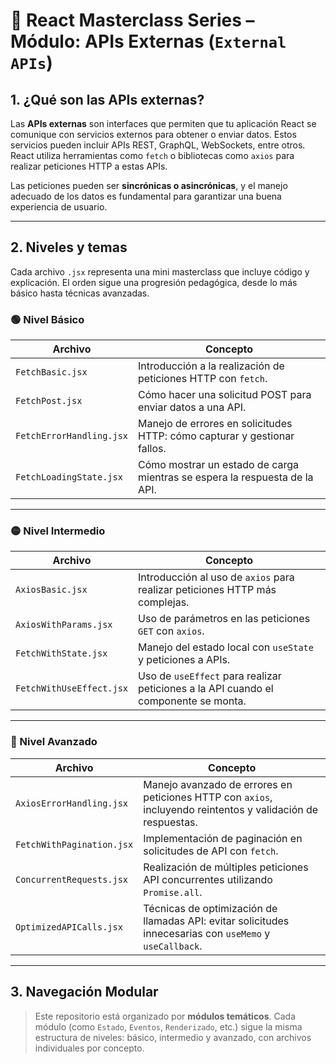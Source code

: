 # 🧠 React Masterclass Series – Módulo: APIs Externas (`External APIs`)

## 1. ¿Qué son las APIs externas?

Las **APIs externas** son interfaces que permiten que tu aplicación React se comunique con servicios externos para obtener o enviar datos. Estos servicios pueden incluir APIs REST, GraphQL, WebSockets, entre otros. React utiliza herramientas como `fetch` o bibliotecas como `axios` para realizar peticiones HTTP a estas APIs.

Las peticiones pueden ser **sincrónicas o asincrónicas**, y el manejo adecuado de los datos es fundamental para garantizar una buena experiencia de usuario.

---

## 2. Niveles y temas

Cada archivo `.jsx` representa una mini masterclass que incluye código y explicación. El orden sigue una progresión pedagógica, desde lo más básico hasta técnicas avanzadas.

### 🟢 Nivel Básico

| Archivo                  | Concepto                                        |
|--------------------------|--------------------------------------------------|
| `FetchBasic.jsx`          | Introducción a la realización de peticiones HTTP con `fetch`. |
| `FetchPost.jsx`           | Cómo hacer una solicitud POST para enviar datos a una API. |
| `FetchErrorHandling.jsx`  | Manejo de errores en solicitudes HTTP: cómo capturar y gestionar fallos. |
| `FetchLoadingState.jsx`   | Cómo mostrar un estado de carga mientras se espera la respuesta de la API. |

---

### 🟡 Nivel Intermedio

| Archivo                      | Concepto                                           |
|------------------------------|-----------------------------------------------------|
| `AxiosBasic.jsx`              | Introducción al uso de `axios` para realizar peticiones HTTP más complejas. |
| `AxiosWithParams.jsx`        | Uso de parámetros en las peticiones `GET` con `axios`. |
| `FetchWithState.jsx`         | Manejo del estado local con `useState` y peticiones a APIs. |
| `FetchWithUseEffect.jsx`     | Uso de `useEffect` para realizar peticiones a la API cuando el componente se monta. |

---

### 🔴 Nivel Avanzado

| Archivo                      | Concepto                                           |
|------------------------------|-----------------------------------------------------|
| `AxiosErrorHandling.jsx`      | Manejo avanzado de errores en peticiones HTTP con `axios`, incluyendo reintentos y validación de respuestas. |
| `FetchWithPagination.jsx`     | Implementación de paginación en solicitudes de API con `fetch`. |
| `ConcurrentRequests.jsx`     | Realización de múltiples peticiones API concurrentes utilizando `Promise.all`. |
| `OptimizedAPICalls.jsx`      | Técnicas de optimización de llamadas API: evitar solicitudes innecesarias con `useMemo` y `useCallback`. |

---

## 3. Navegación Modular

> Este repositorio está organizado por **módulos temáticos**. Cada módulo (como `Estado`, `Eventos`, `Renderizado`, etc.) sigue la misma estructura de niveles: básico, intermedio y avanzado, con archivos individuales por concepto.

